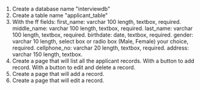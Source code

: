 1. Create a database name "interviewdb"
2. Create a table name "applicant_table"
3. With the ff fields:
     first_name: varchar 100 length, textbox, required.
     middle_name: varchar 100 length, textbox, required.
     last_name: varchar 100 length, textbox, required.
     birthdate: date, textbox, required.
     gender: varchar 10 length, select box or radio box (Male, Female) your choice, required.
     cellphone_no: varchar 20 length, textbox, required.
     address: varchar 150 length, textbox.
4. Create a page that will list all the applicant records. With a button to add record. With a button to edit and delete a record.
5. Create a page that will add a record.
6. Create a page that will edit a record.

